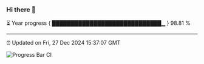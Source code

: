 ### Hi there 👋

⏳ Year progress { █████████████████████████████▁ } 98.81 %

---

⏰ Updated on Fri, 27 Dec 2024 15:37:07 GMT

![Progress Bar CI](https://github.com/IshwaranRudhara/GIT-ACTION/workflows/Progress%20Bar%20CI/badge.svg)

